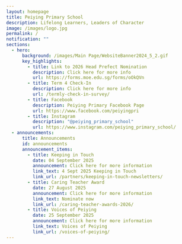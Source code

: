 ```yaml
---
layout: homepage
title: Peiying Primary School
description: Lifelong Learners, Leaders of Character
image: /images/logo.jpg
permalink: /
notification: ""
sections:
  - hero:
      background: /images/Main Page/WebsiteBanner2024_5_2.gif
      key_highlights:
        - title: Link to 2026 Head Prefect Nomination
          description: Click here for more info
          url: https://forms.moe.edu.sg/forms/oOkQVn
        - title: Term 4 Check-In
          description: Click here for more info
          url: /termly-check-in-survey/
        - title: Facebook
          description: Peiying Primary Facebook Page
          url: https://www.facebook.com/peiyingpri
        - title: Instagram
          description: "@peiying_primary_school"
          url: https://www.instagram.com/peiying_primary_school/
  - announcements:
      title: Announcements
      id: announcements
      announcement_items:
        - title: Keeping in Touch
          date: 04 September 2025
          announcement: Click here for more information
          link_text: 4 Sept 2025 Keeping in Touch
          link_url: /partners/keeping-in-touch-newsletters/
        - title: Caring Teacher Award
          date: 27 August 2025
          announcement: Click here for more information
          link_text: Nominate now
          link_url: /caring-teacher-awards-2026/
        - title: Voices of Peiying
          date: 25 September 2025
          announcement: Click here for more information
          link_text: Voices of Peiying
          link_url: /voices-of-peiying/
---
```

